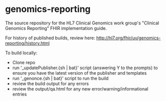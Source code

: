 # genomics-reporting

The source repository for the HL7 Clinical Genomics work group's "Clinical Genomics Reporting" FHIR implementation guide.

For history of published builds, review here:
http://hl7.org/fhir/uv/genomics-reporting/history.html

To build locally:

- Clone repo
- run '\_updatePublisher.{sh | bat}' script (answering Y to the prompts) to ensure you have the latest version of the publisher and templates
- run '\_genonce.{sh | bat}' script to run the build
- review the build output for any errors
- review the output/qa.html for any new error/warning/informational entries
  
